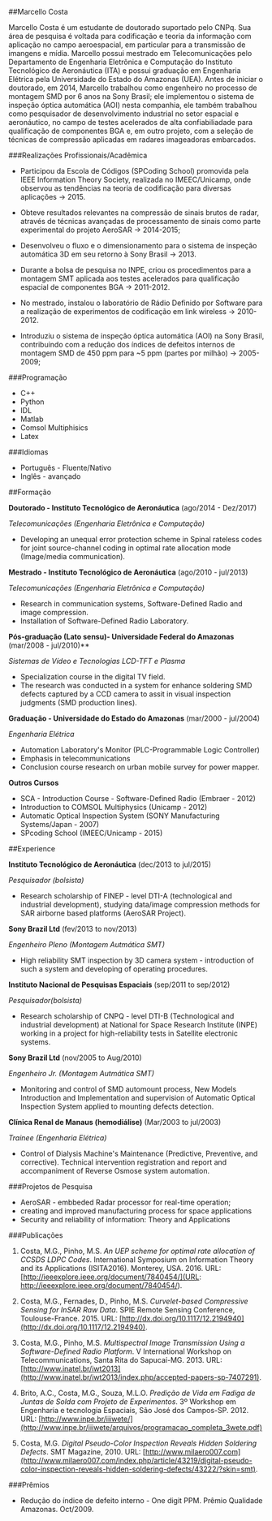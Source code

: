 ##Marcello Costa

Marcello Costa é um estudante de doutorado suportado pelo CNPq. Sua área de pesquisa é voltada para codificação e teoria da informação com aplicação no campo aeroespacial, em particular para a transmissão de imangens e mídia. Marcello possui mestrado em Telecomunicações pelo Departamento de Engenharia Eletrônica e Computação do Instituto Tecnológico de Aeronáutica (ITA) e possui graduação em Engenharia Elétrica pela Universidade do Estado do Amazonas (UEA). Antes de iniciar o doutorado, em 2014, Marcello trabalhou como engenheiro no processo de montagem SMD por 6 anos na Sony Brasil; ele implementou o sistema de inspeção óptica automática (AOI) nesta companhia, ele também trabalhou como pesquisador de desenvolvimento industrial no setor espacial e aeronáutico, no campo de testes acelerados de alta confiabiliadade para qualificação de componentes BGA e, em outro projeto, com a seleção de técnicas de compressão aplicadas em radares imageadoras embarcados.


###Realizações Profissionais/Acadêmica

-  Participou da Escola de Códigos (SPCoding School) promovida pela IEEE Information Theory Society, realizada no IMEEC/Unicamp, onde observou as tendências na teoria de codificação para diversas aplicações -> 2015.

- Obteve resultados relevantes na compressão de sinais brutos de radar, através de técnicas avançadas de processamento de sinais como parte experimental do projeto AeroSAR -> 2014-2015;

- Desenvolveu o fluxo e o dimensionamento  para o sistema de inspeção automática 3D em seu retorno à Sony Brasil -> 2013.

- Durante a bolsa de pesquisa no INPE, criou os procedimentos para a montagem SMT aplicada aos testes acelerados para qualificação espacial  de componentes BGA -> 2011-2012.

- No mestrado, instalou o laboratório de Rádio Definido por Software para a realização de experimentos de codificação em link wireless -> 2010-2012.

- Introduziu o sistema de inspeção óptica automática (AOI) na Sony Brasil, contribuindo com a redução dos índices de defeitos internos de montagem SMD de 450 ppm para ~5 ppm (partes por milhão) -> 2005-2009;

     
###Programação

 - C++
 - Python
 - IDL
 - Matlab
 - Comsol Multiphisics
 - Latex

###Idiomas
 - Português - Fluente/Nativo
 - Inglês - avançado


##Formação

**Doutorado - Instituto Tecnológico de Aeronáutica** (ago/2014 - Dez/2017)

*Telecomunicações (Engenharia Eletrônica e Computação)*

- Developing an unequal error protection scheme in Spinal rateless codes for joint source-channel coding in optimal rate allocation mode (Image/media communication).

**Mestrado - Instituto Tecnológico de Aeronáutica** (ago/2010 - jul/2013)

*Telecomunicações (Engenharia Eletrônica e Computação)*

- Research in communication systems, Software-Defined Radio and image compression.
- Installation of Software-Defined Radio Laboratory.

**Pós-graduação (Lato sensu)- Universidade Federal do Amazonas** (mar/2008 - jul/2010)**

*Sistemas de Vídeo e Tecnologias LCD-TFT e Plasma*

 - Specialization course in the digital TV field.
 - The research was conducted in a system for enhance soldering SMD defects captured by a CCD camera to assit in visual inspection judgments (SMD production lines).

**Graduação - Universidade do Estado do Amazonas** (mar/2000 - jul/2004)

*Engenharia Elétrica*

- Automation Laboratory's Monitor (PLC-Programmable Logic Controller)
- Emphasis in telecommunications
- Conclusion course research on urban mobile survey for power mapper.


**Outros Cursos**

 - SCA - Introduction Course - Software-Defined Radio (Embraer - 2012)
 - Introduction to COMSOL Multiphysics (Unicamp - 2012)
 - Automatic Optical Inspection System (SONY Manufacturing Systems/Japan - 2007)
 - SPcoding School (IMEEC/Unicamp - 2015)
 
##Experience

**Instituto Tecnológico de Aeronáutica** (dec/2013 to jul/2015)

*Pesquisador (bolsista)*

- Research scholarship of FINEP - level DTI-A (technological and industrial development), studying data/image compression methods for SAR airborne based platforms (AeroSAR Project).

**Sony Brazil Ltd** (fev/2013 to nov/2013)

*Engenheiro Pleno (Montagem Autmática SMT)*

- High reliability SMT inspection by 3D camera system - introduction of such a system and developing of operating procedures.

**Instituto Nacional de Pesquisas Espaciais** (sep/2011 to sep/2012)

*Pesquisador(bolsista)*

- Research scholarship of CNPQ - level DTI-B (Technological and industrial development) at National for Space Research Institute (INPE) working in a project for high-reliability tests in Satellite electronic systems.

**Sony Brazil Ltd** (nov/2005 to Aug/2010)

*Engenheiro Jr. (Montagem Autmática SMT)*

- Monitoring and control of SMD automount process, New Models Introduction and Implementation and supervision of Automatic Optical Inspection System applied to mounting defects detection.

**Clínica Renal de Manaus (hemodiálise)** (Mar/2003 to jul/2003)

*Trainee (Engenharia Elétrica)*

 - Control of Dialysis Machine's Maintenance (Predictive, Preventive, and corrective). Technical intervention registration and report and accompaniment of Reverse Osmose system automation.

###Projetos de Pesquisa

- AeroSAR - embbeded Radar processor for real-time operation;
- creating and improved manufacturing process for space applications
- Security and reliability of information: Theory and Applications

###Publicações
1. Costa, M.G., Pinho, M.S. *An UEP scheme for optimal rate allocation of CCSDS LDPC Codes*. International Symposium on Information Theory and its Applications (ISITA2016). Monterey, USA. 2016. URL:[http://ieeexplore.ieee.org/document/7840454/](URL: http://ieeexplore.ieee.org/document/7840454/).

2. Costa, M.G., Fernades, D., Pinho, M.S. *Curvelet-based Compressive Sensing for InSAR Raw Data*. SPIE Remote Sensing Conference, Toulouse-France. 2015. URL: [http://dx.doi.org/10.1117/12.2194940](http://dx.doi.org/10.1117/12.2194940).

3. Costa, M.G., Pinho, M.S. *Multispectral Image Transmission Using a Software-Defined Radio Platform*. V International Workshop on Telecommunications, Santa Rita do Sapucaí-MG. 2013. URL: [http://www.inatel.br/iwt2013](http://www.inatel.br/iwt2013/index.php/accepted-papers-sp-7407291).

4. Brito, A.C., Costa, M.G., Souza, M.L.O. *Predição de Vida em Fadiga de Juntas de Solda com Projeto de Experimentos*. 3º Workshop em Engenharia e tecnologia Espaciais, São José dos Campos-SP. 2012. URL: [http://www.inpe.br/iiiwete/](http://www.inpe.br/iiiwete/arquivos/programacao_completa_3wete.pdf)

5. Costa, M.G. *Digital Pseudo-Color Inspection Reveals Hidden Soldering Defects*. SMT Magazine, 2010. URL: [http://www.milaero007.com](http://www.milaero007.com/index.php/article/43219/digital-pseudo-color-inspection-reveals-hidden-soldering-defects/43222/?skin=smt).


###Prêmios
- Redução do índice de defeito interno - One digit PPM. Prêmio Qualidade Amazonas. Oct/2009.
 
 

